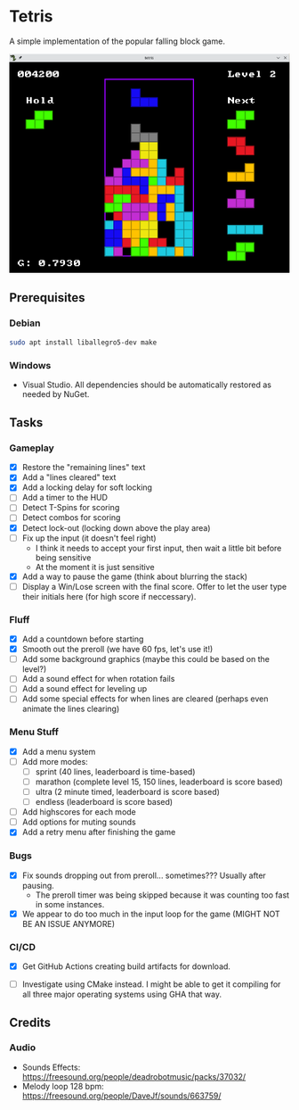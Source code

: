 # Tetris

A simple implementation of the popular falling block game.

![a screenshot of tetris](./docs/screenshot.png)

## Prerequisites

### Debian

```bash
sudo apt install liballegro5-dev make
```

### Windows

- Visual Studio. All dependencies should be automatically restored as needed by NuGet.

## Tasks

### Gameplay

- [x] Restore the "remaining lines" text
- [x] Add a "lines cleared" text
- [x] Add a locking delay for soft locking
- [ ] Add a timer to the HUD
- [ ] Detect T-Spins for scoring
- [ ] Detect combos for scoring
- [x] Detect lock-out (locking down above the play area)
- [ ] Fix up the input (it doesn't feel right)
  - I think it needs to accept your first input, then wait a little bit before being sensitive
  - At the moment it is just sensitive
- [x] Add a way to pause the game (think about blurring the stack)
- [ ] Display a Win/Lose screen with the final score. Offer to let the user type their initials here (for high score if neccessary).

### Fluff
- [x] Add a countdown before starting
- [x] Smooth out the preroll (we have 60 fps, let's use it!)
- [ ] Add some background graphics (maybe this could be based on the level?)
- [ ] Add a sound effect for when rotation fails
- [ ] Add a sound effect for leveling up
- [ ] Add some special effects for when lines are cleared (perhaps even animate the lines clearing)

### Menu Stuff

- [x] Add a menu system
- [ ] Add more modes:
  - [ ] sprint (40 lines, leaderboard is time-based)
  - [ ] marathon (complete level 15, 150 lines, leaderboard is score based)
  - [ ] ultra (2 minute timed, leaderboard is score based)
  - [ ] endless (leaderboard is score based)
- [ ] Add highscores for each mode
- [ ] Add options for muting sounds
- [x] Add a retry menu after finishing the game

### Bugs

- [x] Fix sounds dropping out from preroll... sometimes??? Usually after pausing.
  - The preroll timer was being skipped because it was counting too fast in some instances.
- [x] We appear to do too much in the input loop for the game (MIGHT NOT BE AN ISSUE ANYMORE)

### CI/CD

- [x] Get GitHub Actions creating build artifacts for download.
- [ ] Investigate using CMake instead. I might be able to get it compiling for all three major operating systems using GHA that way.


## Credits

### Audio

- Sounds Effects: https://freesound.org/people/deadrobotmusic/packs/37032/
- Melody loop 128 bpm: https://freesound.org/people/DaveJf/sounds/663759/